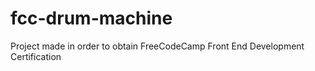 # fcc-drum-machine
Project made in order to obtain FreeCodeCamp Front End Development Certification
